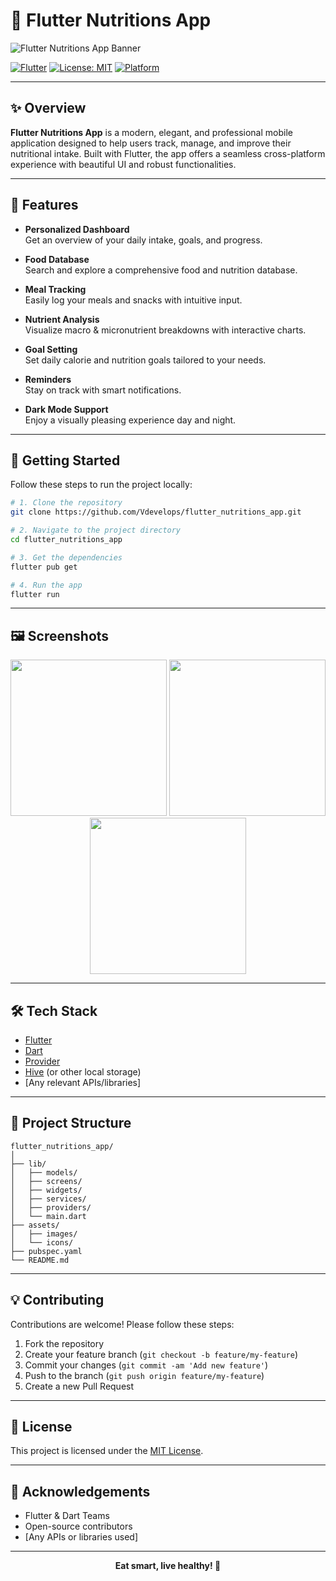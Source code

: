 # 🥗 Flutter Nutritions App

![Flutter Nutritions App Banner](assets/banner.png)

[![Flutter](https://img.shields.io/badge/Flutter-3.0%2B-blue?logo=flutter)](https://flutter.dev/)
[![License: MIT](https://img.shields.io/badge/License-MIT-yellow.svg)](LICENSE)
[![Platform](https://img.shields.io/badge/Platform-Android%20%7C%20iOS-lightgrey)](#)

---

## ✨ Overview

**Flutter Nutritions App** is a modern, elegant, and professional mobile application designed to help users track, manage, and improve their nutritional intake. Built with Flutter, the app offers a seamless cross-platform experience with beautiful UI and robust functionalities.

---

## 📱 Features

- **Personalized Dashboard**  
  Get an overview of your daily intake, goals, and progress.

- **Food Database**  
  Search and explore a comprehensive food and nutrition database.

- **Meal Tracking**  
  Easily log your meals and snacks with intuitive input.

- **Nutrient Analysis**  
  Visualize macro & micronutrient breakdowns with interactive charts.

- **Goal Setting**  
  Set daily calorie and nutrition goals tailored to your needs.

- **Reminders**  
  Stay on track with smart notifications.

- **Dark Mode Support**  
  Enjoy a visually pleasing experience day and night.

---

## 🚀 Getting Started

Follow these steps to run the project locally:

```bash
# 1. Clone the repository
git clone https://github.com/Vdevelops/flutter_nutritions_app.git

# 2. Navigate to the project directory
cd flutter_nutritions_app

# 3. Get the dependencies
flutter pub get

# 4. Run the app
flutter run
```

---

## 🖼️ Screenshots

<p align="center">
  <img src="assets/screenshots/dashboard.png" width="250">
  <img src="assets/screenshots/food_search.png" width="250">
  <img src="assets/screenshots/nutrient_chart.png" width="250">
</p>

---

## 🛠️ Tech Stack

- [Flutter](https://flutter.dev/)
- [Dart](https://dart.dev/)
- [Provider](https://pub.dev/packages/provider)
- [Hive](https://pub.dev/packages/hive) (or other local storage)
- [Any relevant APIs/libraries]

---

## 📂 Project Structure

```
flutter_nutritions_app/
│
├── lib/
│   ├── models/
│   ├── screens/
│   ├── widgets/
│   ├── services/
│   ├── providers/
│   └── main.dart
├── assets/
│   ├── images/
│   └── icons/
├── pubspec.yaml
└── README.md
```

---

## 💡 Contributing

Contributions are welcome! Please follow these steps:

1. Fork the repository
2. Create your feature branch (`git checkout -b feature/my-feature`)
3. Commit your changes (`git commit -am 'Add new feature'`)
4. Push to the branch (`git push origin feature/my-feature`)
5. Create a new Pull Request

---

## 📝 License

This project is licensed under the [MIT License](LICENSE).

---

## 🙏 Acknowledgements

- Flutter & Dart Teams
- Open-source contributors
- [Any APIs or libraries used]

---

<p align="center">
  <b>Eat smart, live healthy! 🥦</b>
</p>
